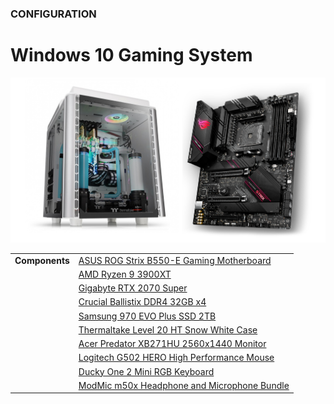 ### CONFIGURATION

# Windows 10 Gaming System

![Image](/hardware-setup.png)

| | |
| ---: | :--- |
| **Components** | [ASUS ROG Strix B550-E Gaming Motherboard](https://www.amazon.com/gp/product/B088W4933P/) |
| | [AMD Ryzen 9 3900XT](https://www.amazon.com/gp/product/B089WD454D/) |
| | [Gigabyte RTX 2070 Super](https://www.amazon.com/gp/product/B07TV9CLL5) |
| | [Crucial Ballistix DDR4 32GB x4](https://www.amazon.com/gp/product/B083VNMP87/) |
| | [Samsung 970 EVO Plus SSD 2TB](https://www.amazon.com/Samsung-970-EVO-Plus-MZ-V7S2T0B/dp/B07MFZXR1B/) |
| | [Thermaltake Level 20 HT Snow White Case](https://www.amazon.com/gp/product/B07ZLFNGF6/) |
| | [Acer Predator XB271HU 2560x1440 Monitor](https://www.amazon.com/gp/product/B0173PEX20/) |
| | [Logitech G502 HERO High Performance Mouse](https://www.amazon.com/gp/product/B07GBZ4Q68/) |
| | [Ducky One 2 Mini RGB Keyboard](https://www.duckychannel.com.tw/en/Ducky-One2-Mini-RGB) |
| | [ModMic m50x Headphone and Microphone Bundle](https://antlionaudio.com/products/m50x-bundle?variant=36525285900447) |
